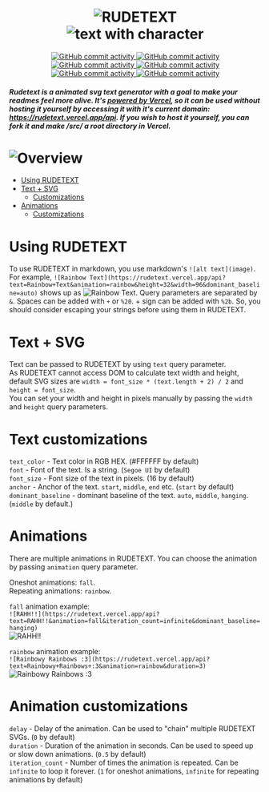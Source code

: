 <p align="center">
  <h1 align="center">
    <img alt="RUDETEXT" src="https://rudetext.vercel.app/api?text=RUDETEXT&font_size=128&font=punky&height=128&anchor=middle"/>
    <br/>
    <img alt="text with character" src="https://rudetext.vercel.app/api?text=text+with+character&font=punky&font_size=32&animation=rainbow&duration=10&text_color=00000000&delay=0.5&anchor=middle"/>
  </h1>
</p>
<p align="center">
  <a href="https://github.com/server-ok/">
    <img alt="GitHub commit activity" src="https://img.shields.io/badge/i_love-milk-white?logo=github&style=for-the-badge&labelColor=000000"/>
  </a>
  <a href="https://github.com/server-ok/rudetext/">
    <img alt="GitHub commit activity" src="https://img.shields.io/badge/RUDETEXT-black?style=for-the-badge&logo=github"/>
  </a>
  <a href="https://github.com/server-ok/rudetext/commits/">
    <img alt="GitHub commit activity" src="https://img.shields.io/github/commit-activity/t/server-ok/rudetext?style=for-the-badge&label=COMMITS&labelColor=FFFFFF&color=000000"/>
  </a>
  <a href="https://github.com/server-ok/rudetext/graphs/contributors">
    <img alt="GitHub commit activity" src="https://img.shields.io/github/contributors/server-ok/rudetext?style=for-the-badge&label=CONTRIBUTORS&labelColor=FFFFFF&color=000000"/>
  </a>
  <a href="https://github.com/server-ok/rudetext/issues/">
    <img alt="GitHub commit activity" src="https://img.shields.io/github/issues/server-ok/rudetext?style=for-the-badge&label=ISSUES&labelColor=FFFFFF&color=000000"/>
  </a>
  <a href="https://github.com/server-ok/rudetext/pulls/">
    <img alt="GitHub commit activity" src="https://img.shields.io/github/issues-pr/server-ok/rudetext?style=for-the-badge&label=PULL+REQUESTS&labelColor=FFFFFF&color=000000"/>
  </a>
</p>

##### Rudetext is a animated svg text generator with a goal to make your readmes feel more alive. It's [powered by Vercel](https://vercel.com), so it can be used without hosting it yourself by accessing it with it's current domain: https://rudetext.vercel.app/api. If you wish to host it yourself, you can fork it and make /src/ a root directory in Vercel.  

# ![Overview](https://rudetext.vercel.app/api?text=Overview&font=Segoe+UI&font_size=32&animation=rainbow&duration=10&height=32)
  - [Using RUDETEXT](#using-rudetext)
  - [Text + SVG](#text--svg)
    - [Customizations](#text-customizations)
  - [Animations](#animations)
    - [Customizations](#animation-customizations)

# Using RUDETEXT
To use RUDETEXT in markdown, you use markdown's `![alt text](image)`. For example, `![Rainbow Text](https://rudetext.vercel.app/api?text=Rainbow+Text&animation=rainbow&height=32&width=96&dominant_baseline=auto)` shows up as ![Rainbow Text](https://rudetext.vercel.app/api?text=Rainbow+Text&animation=rainbow&height=32&width=96&dominant_baseline=auto). Query parameters are separated by `&`. Spaces can be added with `+` or `%20`. + sign can be added with `%2b`. So, you should consider escaping your strings before using them in RUDETEXT.
  
# Text + SVG
Text can be passed to RUDETEXT by using `text` query parameter.  
As RUDETEXT cannot access DOM to calculate text width and height, default SVG sizes are `width = font_size * (text.length + 2) / 2` and `height = font_size`.  
You can set your width and height in pixels manually by passing the `width` and `height` query parameters.  
  
# Text customizations
`text_color` - Text color in RGB HEX. (#FFFFFF by default)  
`font` - Font of the text. Is a string. (`Segoe UI` by default)  
`font_size` - Font size of the text in pixels. (16 by default)  
`anchor` - Anchor of the text. `start`, `middle`, `end` etc. (`start` by default)  
`dominant_baseline` - dominant baseline of the text. `auto`, `middle`, `hanging`. (`middle` by default.)
  
# Animations
There are multiple animations in RUDETEXT. You can choose the animation by passing `animation` query parameter.  

Oneshot animations: `fall`.  
Repeating animations: `rainbow`.  
  
`fall` animation example:  
`![RAHH!!](https://rudetext.vercel.app/api?text=RAHH!!&animation=fall&iteration_count=infinite&dominant_baseline=hanging)`  
![RAHH!!](https://rudetext.vercel.app/api?text=RAHH!!&animation=fall&iteration_count=infinite&dominant_baseline=hanging)  

`rainbow` animation example:  
`![Rainbowy Rainbows :3](https://rudetext.vercel.app/api?text=Rainbowy+Rainbows+:3&animation=rainbow&duration=3)`  
![Rainbowy Rainbows :3](https://rudetext.vercel.app/api?text=Rainbowy+Rainbows+:3&animation=rainbow&duration=3)  

# Animation customizations
`delay` - Delay of the animation. Can be used to "chain" multiple RUDETEXT SVGs. (`0` by default)  
`duration` - Duration of the animation in seconds. Can be used to speed up or slow down animations. (`0.5` by default)  
`iteration_count` - Number of times the animation is repeated. Can be `infinite` to loop it forever. (`1` for oneshot animations, `infinite` for repeating animations by default)
